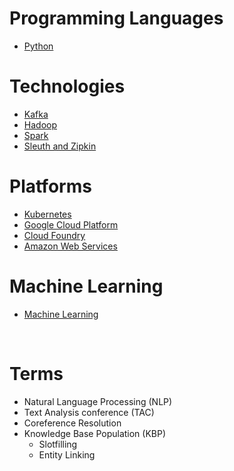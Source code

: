 # Programming Languages
- [Python](pages/python.md)

# Technologies
- [Kafka](pages/kafka.md)
- [Hadoop](pages/hadoop.md)
- [Spark](pages/spark.md)
- [Sleuth and Zipkin](pages/sleuth-zipkin.md)

# Platforms
- [Kubernetes](pages/k8s.md)
- [Google Cloud Platform](pages/gcp.md)
- [Cloud Foundry](pages/cf.md)
- [Amazon Web Services](pages/aws.md)
  
# Machine Learning
- [Machine Learning](pages/ml.md)

<br />

# Terms

- Natural Language Processing (NLP)
- Text Analysis conference (TAC)
- Coreference Resolution
- Knowledge Base Population (KBP)
  - Slotfilling
  - Entity Linking

